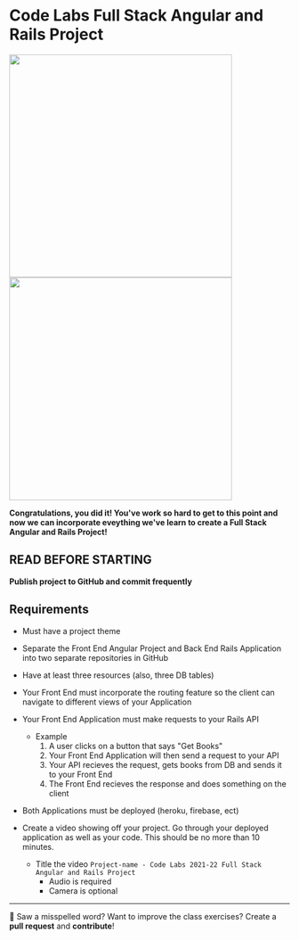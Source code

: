 # Code Labs Full Stack Angular and Rails Project
<div>
    <img src="https://www.vectorlogo.zone/logos/angular/angular-ar21.png" width="400px">
</div>

<div>
    <img src="https://miro.medium.com/max/1400/0*CUdFIQoT8xDr3rW8.png" width="400px">
</div>


**Congratulations, you did it! You've work so hard to get to this point and now we can incorporate eveything we've learn to create a Full Stack Angular and Rails Project!**


## READ BEFORE STARTING

**Publish project to GitHub and commit frequently**<br>

## Requirements

- Must have a project theme
- Separate the Front End Angular Project and Back End Rails Application into two separate repositories in GitHub
- Have at least three resources (also, three DB tables)
- Your Front End must incorporate the routing feature so the client can navigate to different views of your Application
- Your Front End Application must make requests to your Rails API
  - Example
    1. A user clicks on a button that says "Get Books" 
    2. Your Front End Application will then send a request to your API 
    3. Your API recieves the request, gets books from DB and sends it to your Front End 
    4. The Front End recieves the response and does something on the client
- Both Applications must be deployed (heroku, firebase, ect)

- Create a video showing off your project. Go through your deployed application as well as your code. This should be no more than 10 minutes. 
  - Title the video `Project-name - Code Labs 2021-22 Full Stack Angular and Rails Project`
    - Audio is required
    - Camera is optional


---

:wave: Saw a misspelled word? Want to improve the class exercises? Create a **pull request** and **contribute**!

